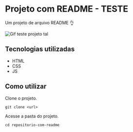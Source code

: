 # Projeto com README - TESTE
Um projeto de arquivo README 👌

<img src="./src/imagem/subaru-duck-dance-subaru-duck.gif" alt="Gif teste projeto tal">


## Tecnologias utilizadas

- HTML
- CSS
- JS

## Como utilizar

Clone o projeto.
```
git clone <url>
```

Acesse a pasta do projeto.
```
cd repositorio-com-readme
```